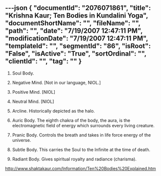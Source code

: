---json
{
  "documentId": "2076071861",
  "title": "Krishna Kaur; Ten Bodies in Kundalini Yoga",
  "documentShortName": "",
  "fileName": "",
  "path": "",
  "date": "7/19/2007 12:47:11 PM",
  "modificationDate": "7/19/2007 12:47:11 PM",
  "templateId": "",
  "segmentId": "86",
  "isRoot": "False",
  "isActive": "True",
  "sortOrdinal": "",
  "clientId": "",
  "tag": ""
}
---

1.
    Soul Body.

2.
    Negative Mind. [Not in our language, NIOL.]

3.
    Positive Mind. [NIOL]

4.
    Neutral Mind. [NIOL]

6.
    Arcline. Historically depicted as the halo.

7.
    Auric Body. The eighth chakra of the body, the aura, is the electromagnetic field of energy which surrounds every living creature.

8.
    Pranic Body. Controls the breath and takes in life force energy of the universe.

9.
    Subtle Body. This carries the Soul to the Infinite at the time of death.

10.
    Radiant Body. Gives spiritual royalty and radiance (charisma).

http://www.shaktakaur.com/Information/Ten%20Bodies%20Explained.htm
